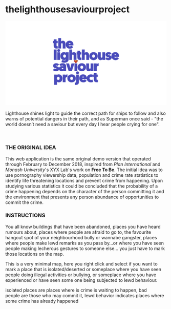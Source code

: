 # thelighthousesaviourproject

![cover image](./public/img/lighthouse_og_2.png "thelighthousesaviourproject")

Lighthouse shines light to guide the correct path for ships to follow and also warns of potential dangers in their path, and as Superman once said - "the world doesn’t need a saviour but every day I hear people crying for one".

<br>

### THE ORIGINAL IDEA

This web application is the same original demo version that operated through February to December 2018, inspired from *Plan International* and *Monash University*'s XYX Lab's work on **Free To Be**. The initial idea was to use pornography viewership data, population and crime rate statistics to identify life threatening locations and prevent crime from happening. Upon studying various statistics it could be concluded that the probability of a crime happening depends on the character of the person committing it and the environment that presents any person abundance of opportunities to commit the crime.

### INSTRUCTIONS

You all know buildings that have been abandoned, places you have heard rumours about, places where people are afraid to go to, the favourite hangout spot of your neighbourhood bully or wannabe gangster, places where people make lewd remarks as you pass by…or where you have seen people making lecherous gestures to someone else... you just have to mark those locations on the map.

This is a very minimal map, here you right click and select if you want to mark a place that is isolated/deserted or someplace where you have seen people doing illegal activities or bullying, or someplace where you have experienced or have seen some one being subjected to lewd behaviour.

isolated places are places where is crime is waiting to happen, bad people are those who may commit it, lewd behavior indicates places where some crime has already happened

# 
